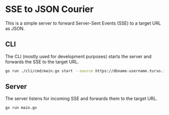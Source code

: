 # SSE to JSON Courier

This is a simple server to forward Server-Sent Events (SSE) to a target URL as JSON.

## CLI

The CLI (mostly used for development purposes) starts the server and forwards the SSE to the target URL.

```bash
go run ./cli/cmd/main.go start --source https://dbname-username.turso.io/beta/listen\?table\=users --target http://localhost:3000 --auth your-auth-token
```

## Server

The server listens for incoming SSE and forwards them to the target URL.

```bash
go run main.go
```
